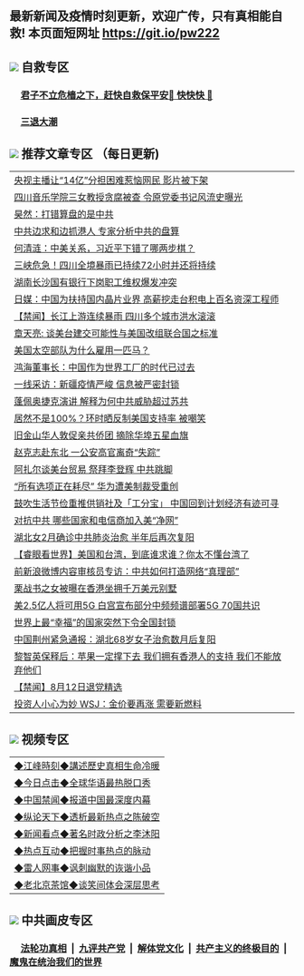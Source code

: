 ## 最新新闻及疫情时刻更新，欢迎广传，只有真相能自救! 本页面短网址 https://git.io/pw222



## <img src="https://img.icons8.com/cute-clipart/2x/circled-right.png">  自救专区

 ### &nbsp;&nbsp;&nbsp;&nbsp; [君子不立危樯之下，赶快自救保平安🍎 快快快 📩](https://github.com/pwgy/td/blob/master/README.md)
 
 ### &nbsp;&nbsp;&nbsp;&nbsp; [三退大潮](https://is.gd/fCPoKo) 
 
## <img src="https://img.icons8.com/cute-clipart/2x/circled-right.png"> 推荐文章专区 （每日更新)

<Table>

<tr><td colspan="2" align="left"><a href="https://npfwrjks.xhuyd.press/?name=c1211077&key=encdeuyadochlaxz&from=pw2">央视主播让“14亿”分担困难惹恼网民 影片被下架</a></td></tr>
<tr><td colspan="2" align="left"><a href="https://npfwrjks.xhuyd.press/?name=c1211063&key=encdeuyadochlaxz&from=pw2">四川音乐学院三女教授贪腐被查 令原党委书记风流史曝光</a></td></tr>
<tr><td colspan="2" align="left"><a href="https://npfwrjks.xhuyd.press/?name=c1211018&key=encdeuyadochlaxz&from=pw2">昊然：打错算盘的是中共</a></td></tr>
<tr><td colspan="2" align="left"><a href="https://npfwrjks.xhuyd.press/?name=c1211041&key=encdeuyadochlaxz&from=pw2">中共边求和边抓港人 专家分析中共的盘算</a></td></tr>
<tr><td colspan="2" align="left"><a href="https://npfwrjks.xhuyd.press/?name=c1210598&key=encdeuyadochlaxz&from=pw2">何清涟：中美关系，习近平下错了哪两步棋？</a></td></tr>
<tr><td colspan="2" align="left"><a href="https://npfwrjks.xhuyd.press/?name=c1211061&key=encdeuyadochlaxz&from=pw2">三峡危急！四川全境暴雨已持续72小时并还将持续</a></td></tr>
<tr><td colspan="2" align="left"><a href="https://npfwrjks.xhuyd.press/?name=c1211021&key=encdeuyadochlaxz&from=pw2">湖南长沙国有银行下岗职工维权爆发冲突</a></td></tr>
<tr><td colspan="2" align="left"><a href="https://npfwrjks.xhuyd.press/?name=c1211010&key=encdeuyadochlaxz&from=pw2">日媒：中国为扶持国内晶片业界 高薪挖走台积电上百名资深工程师</a></td></tr>
<tr><td colspan="2" align="left"><a href="https://npfwrjks.xhuyd.press/?name=c1211076&key=encdeuyadochlaxz&from=pw2">【禁闻】长江上游连续暴雨 四川多个城市洪水滚滚</a></td></tr>
<tr><td colspan="2" align="left"><a href="https://npfwrjks.xhuyd.press/?name=c1211069&key=encdeuyadochlaxz&from=pw2">章天亮: 谈美台建交可能性与美国改组联合国之标准</a></td></tr>
<tr><td colspan="2" align="left"><a href="https://npfwrjks.xhuyd.press/?name=c1211083&key=encdeuyadochlaxz&from=pw2">美国太空部队为什么雇用一匹马？</a></td></tr>
<tr><td colspan="2" align="left"><a href="https://npfwrjks.xhuyd.press/?name=c1211085&key=encdeuyadochlaxz&from=pw2">鸿海董事长：中国作为世界工厂的时代已过去</a></td></tr>
<tr><td colspan="2" align="left"><a href="https://npfwrjks.xhuyd.press/?name=c1211036&key=encdeuyadochlaxz&from=pw2">一线采访：新疆疫情严峻 信息被严密封锁</a></td></tr>
<tr><td colspan="2" align="left"><a href="https://npfwrjks.xhuyd.press/?name=c1211017&key=encdeuyadochlaxz&from=pw2">蓬佩奥捷克演讲 解释为何中共威胁超过苏共</a></td></tr>
<tr><td colspan="2" align="left"><a href="https://npfwrjks.xhuyd.press/?name=c1211064&key=encdeuyadochlaxz&from=pw2">居然不是100%？环时晒反制美国支持率 被嘲笑</a></td></tr>
<tr><td colspan="2" align="left"><a href="https://npfwrjks.xhuyd.press/?name=c1211067&key=encdeuyadochlaxz&from=pw2">旧金山华人敦促亲共侨团 摘除华埠五星血旗</a></td></tr>
<tr><td colspan="2" align="left"><a href="https://npfwrjks.xhuyd.press/?name=c1211062&key=encdeuyadochlaxz&from=pw2">赵克志赴东北 一公安高官离奇“失踪”</a></td></tr>
<tr><td colspan="2" align="left"><a href="https://npfwrjks.xhuyd.press/?name=c1211006&key=encdeuyadochlaxz&from=pw2">阿扎尔谈美台贸易 祭拜李登辉 中共跳脚</a></td></tr>
<tr><td colspan="2" align="left"><a href="https://npfwrjks.xhuyd.press/?name=c1211035&key=encdeuyadochlaxz&from=pw2">“所有选项正在耗尽” 华为遭美制裁受重创</a></td></tr>
<tr><td colspan="2" align="left"><a href="https://npfwrjks.xhuyd.press/?name=c1211032&key=encdeuyadochlaxz&from=pw2">鼓吹生活节俭重推供销社及「工分宝」 中国回到计划经济有迹可寻</a></td></tr>
<tr><td colspan="2" align="left"><a href="https://npfwrjks.xhuyd.press/?name=c1211040&key=encdeuyadochlaxz&from=pw2">对抗中共 哪些国家和电信商加入美“净网”</a></td></tr>
<tr><td colspan="2" align="left"><a href="https://npfwrjks.xhuyd.press/?name=c1211075&key=encdeuyadochlaxz&from=pw2">湖北女2月确诊中共肺炎治愈 半年后再次复阳</a></td></tr>
<tr><td colspan="2" align="left"><a href="https://npfwrjks.xhuyd.press/?name=c1211039&key=encdeuyadochlaxz&from=pw2">【睿眼看世界】美国和台湾，到底谁求谁？你太不懂台湾了</a></td></tr>
<tr><td colspan="2" align="left"><a href="https://npfwrjks.xhuyd.press/?name=c1211009&key=encdeuyadochlaxz&from=pw2">前新浪微博内容审核员专访：中共如何打造网络“真理部”</a></td></tr>
<tr><td colspan="2" align="left"><a href="https://npfwrjks.xhuyd.press/?name=c1211043&key=encdeuyadochlaxz&from=pw2">栗战书之女被曝在香港坐拥千万美元别墅</a></td></tr>
<tr><td colspan="2" align="left"><a href="https://npfwrjks.xhuyd.press/?name=c1211066&key=encdeuyadochlaxz&from=pw2">美2.5亿人将可用5G 白宫宣布部分中频频谱部署5G 70国共识</a></td></tr>
<tr><td colspan="2" align="left"><a href="https://npfwrjks.xhuyd.press/?name=c1211046&key=encdeuyadochlaxz&from=pw2">世界上最“幸福”的国家突然下令全国封锁</a></td></tr>
<tr><td colspan="2" align="left"><a href="https://npfwrjks.xhuyd.press/?name=c1211065&key=encdeuyadochlaxz&from=pw2">中国荆州紧急通报：湖北68岁女子治愈数月后复阳</a></td></tr>
<tr><td colspan="2" align="left"><a href="https://npfwrjks.xhuyd.press/?name=c1211034&key=encdeuyadochlaxz&from=pw2">黎智英保释后：苹果一定撑下去 我们拥有香港人的支持 我们不能放弃他们</a></td></tr>
<tr><td colspan="2" align="left"><a href="https://npfwrjks.xhuyd.press/?name=c1211078&key=encdeuyadochlaxz&from=pw2">【禁闻】8月12日退党精选</a></td></tr>
<tr><td colspan="2" align="left"><a href="https://npfwrjks.xhuyd.press/?name=c1211033&key=encdeuyadochlaxz&from=pw2">投资人小心为妙 WSJ：金价要再涨 需要新燃料</a></td></tr>
</Table>

## <img src="https://img.icons8.com/cute-clipart/2x/circled-right.png"> 视频专区
 
 <Table>
   <tr>
   <td colspan="2" align=left> 
<a href="https://kmyaoayewvhx.xhyte.press/oo.aspx?name=c922850&key=wybpblbewupvzpbn&from=pw2&tag=9877">◆江峰時刻◆講述歷史真相生命冷暖</a><br/>
    </td>
  </tr>
   <tr>
   <td colspan="2" align=left> 
<a href="https://kmyaoayewvhx.xhyte.press/oo.aspx?name=c816850&key=wybpblbewupvzpbn&from=pw2&tag=9877">◆今日点击◆全球华语最热脱口秀</a><br/>
    </td>
  </tr>
  <tr>
  <td colspan="2" align=left>
<a href="https://kmyaoayewvhx.xhyte.press/oo.aspx?name=c816860&key=wybpblbewupvzpbn&from=pw2&tag=99733110">◆中国禁闻◆报道中国最深度内幕</a><br/>
   </tr>
  <tr>
     <td colspan="2" align=left>
<a href="https://kmyaoayewvhx.xhyte.press/oo.aspx?name=c816855&key=wybpblbewupvzpbn&from=pw2&tag=997110">◆纵论天下◆透析最新热点之陈破空</a><br/>
   </tr>
   <tr>
      <td colspan="2" align=left>
<a href="https://kmyaoayewv4hx.xhyte.press/oo.aspx?name=c838308&key=wybpblbewupvzpbn&from=pw2&tag=9973110">◆新闻看点◆著名时政分析之李沐阳</a><br/>
   </tr>
   <tr>
     <td colspan="2" align=left>
<a href="https://kmy4aoayewvhx.xhyte.press/oo.aspx?name=c816852&key=wybpblbewupvzpbn&from=pw2&tag=9733110">◆热点互动◆把握时事热点的脉动</a><br/>
   </tr>
   <tr>
      <td colspan="2" align=left>
<a href="https://kmyaoaye4wvhx.xhyte.press/oo.aspx?name=c816694&key=wybpblbewupvzpbn&from=pw2&tag=93310">◆雷人网事◆讽刺幽默的诙谐小品</a><br/>
   </tr>
   <tr>
    <td colspan="2" align=left>
<a href="https://kmyao4ayewvhx.xhyte.press/oo.aspx?name=c816650&key=wybpblbewupvzpbn&from=pw2&tag=9973110">◆老北京茶馆◆谈笑间体会深层思考</a><br/>
   </tr>
</Table>
 
## <img src="https://img.icons8.com/cute-clipart/2x/circled-right.png"> 中共画皮专区


 ### &nbsp;&nbsp;&nbsp;&nbsp; [法轮功真相](https://github.com/begood0513/basic/blob/master/README.md) &nbsp;|&nbsp; [九评共产党](https://github.com/begood0513/9ping.md/blob/master/README.md) &nbsp;|&nbsp; [解体党文化](https://github.com/begood0513/jtdwh.md/blob/master/README.md)   &nbsp;|&nbsp; [共产主义的终极目的](https://github.com/begood0513/gczydzjmd.md/blob/master/README.md) &nbsp;|&nbsp; [魔鬼在统治我们的世界](https://github.com/begood0513/gczydzjmd.md/blob/master/README.md) 

